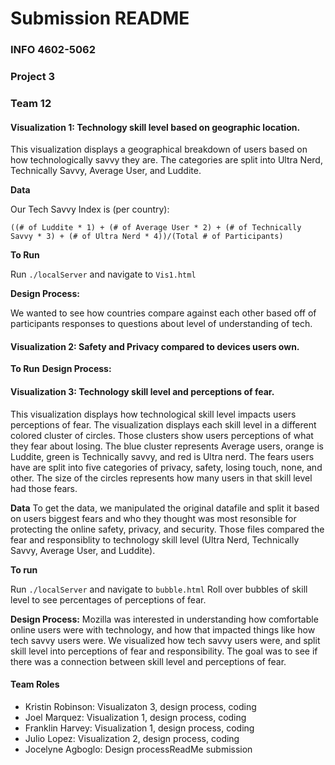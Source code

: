 # Submission README  
### INFO 4602-5062  
### Project 3 
### Team 12
 

#### Visualization 1: Technology skill level based on geographic location.
This visualization displays a geographical breakdown of users based on how technologically savvy they are. The categories are split into Ultra Nerd, Technically Savvy, Average User, and Luddite. 

**Data**

Our Tech Savvy Index is (per country):

    ((# of Luddite * 1) + (# of Average User * 2) + (# of Technically Savvy * 3) + (# of Ultra Nerd * 4))/(Total # of Participants)

**To Run**

Run `./localServer` and navigate to `Vis1.html`

**Design Process:**

We wanted to see how countries compare against each other based off of participants responses to questions about level of understanding of tech.


#### Visualization 2: Safety and Privacy compared to devices users own.

**To Run**
**Design Process:**

#### Visualization 3: Technology skill level and perceptions of fear.
This visualization displays how technological skill level impacts users perceptions of fear. The visualization displays each skill level in a different colored cluster of circles. Those clusters show users perceptions of what they fear about losing. The blue cluster represents Average users, orange is Luddite, green is Technically savvy, and red is Ultra nerd. The fears users have are split into five categories of privacy, safety, losing touch, none, and other. The size of the circles represents how many users in that skill level had those fears.

**Data**
To get the data, we manipulated the original datafile and split it based on users biggest fears and who they thought was most resonsible for protecting the online safety, privacy, and security. Those files compared the fear and responsiblity to technology skill level (Ultra Nerd, Technically Savvy, Average User, and Luddite). 
  
**To run**

Run `./localServer` and navigate to `bubble.html`
Roll over bubbles of skill level to see percentages of perceptions of fear.  

**Design Process:** 
Mozilla was interested in understanding how comfortable online users were with technology, and how that impacted things like how tech savvy users were. We visualized how tech savvy users were, and split skill level into perceptions of fear and responsibility. The goal was to see if there was a connection between skill level and perceptions of fear. 

#### Team Roles
* Kristin Robinson: Visualizaton 3, design process, coding
* Joel Marquez: Visualization 1, design process, coding
* Franklin Harvey: Visualization 1, design process, coding
* Julio Lopez: Visualization 2, design process, coding
* Jocelyne Agboglo: Design processReadMe submission
